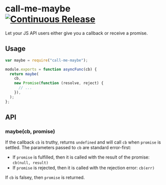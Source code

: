 # call-me-maybe [![Continuous Release](https://github.com/limulus/call-me-maybe/actions/workflows/continuous-release.yaml/badge.svg)](https://github.com/limulus/call-me-maybe/actions/workflows/continuous-release.yaml)

Let your JS API users either give you a callback or receive a promise.

## Usage

```javascript
var maybe = require("call-me-maybe");

module.exports = function asyncFunc(cb) {
  return maybe(
    cb,
    new Promise(function (resolve, reject) {
      // ...
    }),
  );
};
```

## API

### maybe(cb, promise)

If the callback `cb` is truthy, returns `undefined` and will call `cb` when
`promise` is settled. The parameters passed to `cb` are standard error-first:

- If `promise` is fulfilled, then it is called with the result of the promise:
  `cb(null, result)`
- If `promise` is rejected, then it is called with the rejection error:
  `cb(err)`

If `cb` is falsey, then `promise` is returned.
